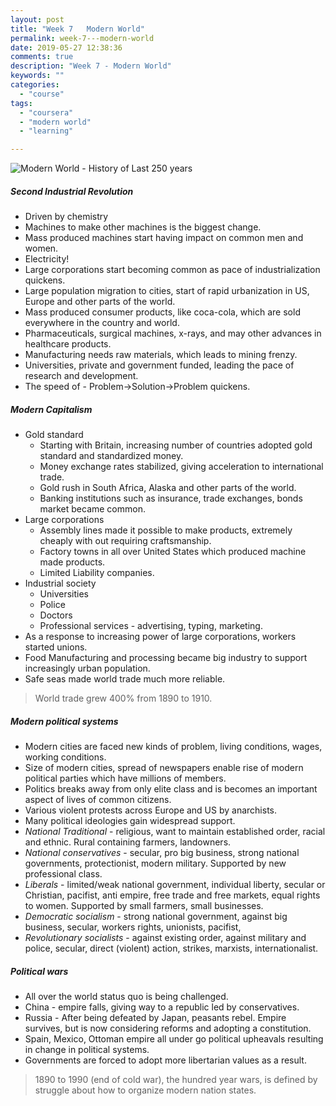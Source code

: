```yaml
---
layout: post
title: "Week 7   Modern World"
permalink: week-7---modern-world
date: 2019-05-27 12:38:36
comments: true
description: "Week 7 - Modern World"
keywords: ""
categories:
  - "course"
tags:
  - "coursera"
  - "modern world"
  - "learning"

---
```


![Modern World - History of Last 250 years](/images/modern-world.png)

##### Second Industrial Revolution
* Driven by chemistry
* Machines to make other machines is the biggest change.
* Mass produced machines start having impact on common men and women.
* Electricity!
* Large corporations start becoming common as pace of industrialization quickens.
* Large population migration to cities, start of rapid urbanization in US, Europe and other parts of the world.
* Mass produced consumer products, like coca-cola, which are sold everywhere in the country and world.
* Pharmaceuticals, surgical machines, x-rays, and may other advances in healthcare products.
* Manufacturing needs raw materials, which leads to mining frenzy.
* Universities, private and government funded, leading the pace of research and development.
* The speed of - Problem->Solution->Problem quickens.

##### Modern Capitalism
* Gold standard
  * Starting with Britain, increasing number of countries adopted gold standard and standardized money.
  * Money exchange rates stabilized, giving acceleration to international trade.
  * Gold rush in South Africa, Alaska and other parts of the world.
  * Banking institutions such as insurance, trade exchanges, bonds market became common.
* Large corporations
  * Assembly lines made it possible to make products, extremely cheaply with out requiring craftsmanship.
  * Factory towns in all over United States which produced machine made products.
  * Limited Liability companies.
* Industrial society
  * Universities
  * Police
  * Doctors
  * Professional services - advertising, typing, marketing.
* As a response to increasing power of large corporations, workers started unions.
* Food Manufacturing and processing became big industry to support increasingly urban population.
* Safe seas made world trade much more reliable.

> World trade grew 400% from 1890 to 1910.

##### Modern political systems
* Modern cities are faced new kinds of problem, living conditions, wages, working conditions.
* Size of modern cities, spread of newspapers enable rise of modern political parties which have millions of members.
* Politics breaks away from only elite class and is becomes an important aspect of lives of common citizens.
* Various violent protests across Europe and US by anarchists.
* Many political ideologies gain widespread support.
* _National Traditional_ - religious, want to maintain established order, racial and ethnic. Rural containing farmers, landowners.
* _National conservatives_ - secular, pro  big business, strong national governments, protectionist, modern military. Supported by new professional class.
* _Liberals_ - limited/weak national government, individual liberty, secular or Christian, pacifist, anti empire, free trade and free markets, equal rights to women. Supported by small farmers, small businesses.
* _Democratic socialism_ - strong national government, against big business, secular, workers rights, unionists, pacifist,
* _Revolutionary socialists_ - against existing order, against military and police, secular, direct (violent) action, strikes, marxists, internationalist.

##### Political wars
* All over the world status quo is being challenged.
* China - empire falls, giving way to a republic led by conservatives.
* Russia - After being defeated by Japan, peasants rebel. Empire survives, but is now considering reforms and adopting a constitution.
* Spain, Mexico, Ottoman empire all under go political upheavals resulting in change in political systems.
* Governments are forced to adopt more libertarian values as a result.

> 1890 to 1990 (end of cold war), the hundred year wars, is defined by struggle about how to organize modern nation states.

